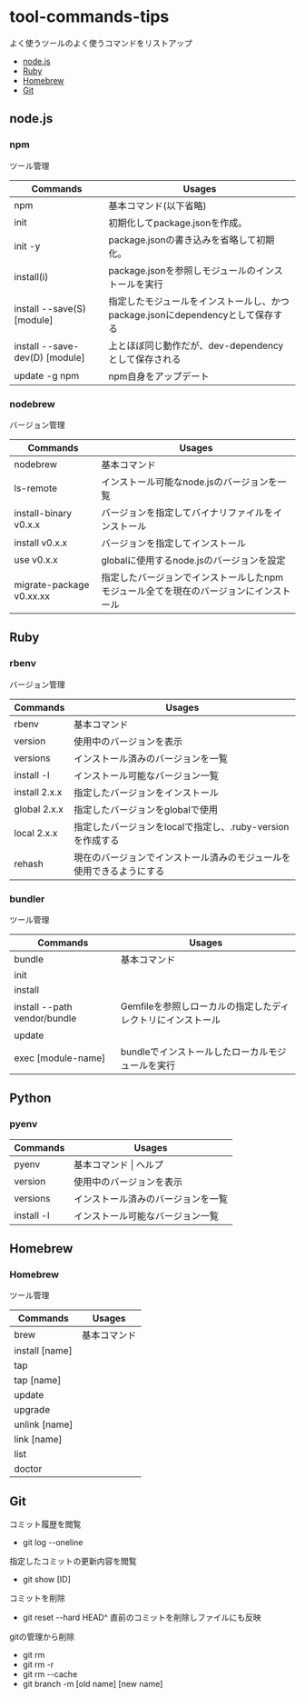 # tool-commands-tips
よく使うツールのよく使うコマンドをリストアップ

- [node.js](#nodejs)
- [Ruby](#ruby)
- [Homebrew](#homebrew)
- [Git](#git)

## node.js

### npm
ツール管理  

| Commands | Usages |
| -------- | -------- |
| npm | 基本コマンド(以下省略) |
| init | 初期化してpackage.jsonを作成。 |
| init -y | package.jsonの書き込みを省略して初期化。 |
| install(i) | package.jsonを参照しモジュールのインストールを実行 |
| install --save(S) [module] | 指定したモジュールをインストールし、かつpackage.jsonにdependencyとして保存する |
| install --save-dev(D) [module] | 上とほぼ同じ動作だが、dev-dependencyとして保存される |
| update -g npm | npm自身をアップデート |


### nodebrew
バージョン管理

| Commands | Usages |
| -------- | -------- |
| nodebrew | 基本コマンド |
| ls-remote | インストール可能なnode.jsのバージョンを一覧 |
| install-binary v0.x.x | バージョンを指定してバイナリファイルをインストール |
| install v0.x.x | バージョンを指定してインストール |
| use v0.x.x | globalに使用するnode.jsのバージョンを設定 |
| migrate-package v0.xx.xx | 指定したバージョンでインストールしたnpmモジュール全てを現在のバージョンにインストール


## Ruby

### rbenv
バージョン管理

| Commands | Usages |
| -------- | -------- |
| rbenv | 基本コマンド |
| version | 使用中のバージョンを表示 |
| versions | インストール済みのバージョンを一覧 |
| install -l | インストール可能なバージョン一覧 |
| install 2.x.x | 指定したバージョンをインストール |
| global 2.x.x | 指定したバージョンをglobalで使用 |
| local 2.x.x | 指定したバージョンをlocalで指定し、.ruby-versionを作成する |
| rehash | 現在のバージョンでインストール済みのモジュールを使用できるようにする |

### bundler
ツール管理

| Commands | Usages |
| -------- | -------- |
| bundle | 基本コマンド |
| init | |
| install | |
| install --path vendor/bundle | Gemfileを参照しローカルの指定したディレクトリにインストール |
| update | |
| exec [module-name] | bundleでインストールしたローカルモジュールを実行 |

## Python

### pyenv

| Commands | Usages |
| -------- | -------- |
| pyenv | 基本コマンド \| ヘルプ |
| version | 使用中のバージョンを表示 |
| versions | インストール済みのバージョンを一覧 |
| install -l | インストール可能なバージョン一覧 |


## Homebrew

### Homebrew
ツール管理

| Commands | Usages |
| -------- | -------- |
| brew | 基本コマンド |
| install [name] | |
| tap | |
| tap [name] | |
| update | |
| upgrade | |
| unlink [name] | |
| link [name] | |
| list | |
| doctor | |

## Git
コミット履歴を閲覧
- git log --oneline

指定したコミットの更新内容を閲覧
- git show [ID]

コミットを削除
- git reset --hard HEAD^ 直前のコミットを削除しファイルにも反映

gitの管理から削除
- git rm
- git rm -r
- git rm --cache
- git branch -m [old name] [new name]
